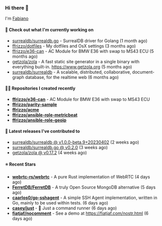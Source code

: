### Hi there 👋

I'm [Fabiano](https://ffrizzo.com)

#### 👷 Check out what I'm currently working on


- [surrealdb/surrealdb.go](https://github.com/surrealdb/surrealdb.go) - SurrealDB driver for Golang (1 month ago)
- [ffrizzo/dotfiles](https://github.com/ffrizzo/dotfiles) - My dotfiles and OsX settings (3 months ago)
- [ffrizzo/e36-can](https://github.com/ffrizzo/e36-can) - AC Module for BMW E36 with swap to MS43 ECU (5 months ago)
- [getzola/zola](https://github.com/getzola/zola) - A fast static site generator in a single binary with everything built-in. https://www.getzola.org (5 months ago)
- [surrealdb/surrealdb](https://github.com/surrealdb/surrealdb) - A scalable, distributed, collaborative, document-graph database, for the realtime web (6 months ago)

#### 👨‍💻 Repositories I created recently
- **[ffrizzo/e36-can](https://github.com/ffrizzo/e36-can)** - AC Module for BMW E36 with swap to MS43 ECU
- **[ffrizzo/parity-sample](https://github.com/ffrizzo/parity-sample)**
- **[ffrizzo/acme](https://github.com/ffrizzo/acme)**
- **[ffrizzo/ansible-role-metricbeat](https://github.com/ffrizzo/ansible-role-metricbeat)**
- **[ffrizzo/ansible-role-geoip](https://github.com/ffrizzo/ansible-role-geoip)**

#### 🚀 Latest releases I've contributed to


- [surrealdb/surrealdb @ v1.0.0-beta.9&#43;20230402](https://github.com/surrealdb/surrealdb/releases/tag/v1.0.0-beta.9%2B20230402) (2 weeks ago)
- [surrealdb/surrealdb.go @ v0.2.0](https://github.com/surrealdb/surrealdb.go/releases/tag/v0.2.0) (3 weeks ago)
- [getzola/zola @ v0.17.2](https://github.com/getzola/zola/releases/tag/v0.17.2) (4 weeks ago)

#### ⭐ Recent Stars


- **[webrtc-rs/webrtc](https://github.com/webrtc-rs/webrtc)** - A pure Rust implementation of WebRTC (4 days ago)
- **[FerretDB/FerretDB](https://github.com/FerretDB/FerretDB)** - A truly Open Source MongoDB alternative (5 days ago)
- **[caarlos0/go-sshagent](https://github.com/caarlos0/go-sshagent)** - A simple SSH Agent implementation, written in Go, mainly to be used within tests. (6 days ago)
- **[casey/just](https://github.com/casey/just)** - 🤖 Just a command runner (6 days ago)
- **[fiatjaf/nocomment](https://github.com/fiatjaf/nocomment)** - See a demo at https://fiatjaf.com/nostr.html (6 days ago)
